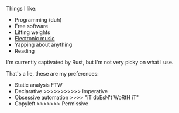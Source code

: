 Things I like:

- Programming (duh)
- Free software
- Lifting weights
- [Electronic music](https://soundcloud.com/eternangustia/sets)
- Yapping about anything
- Reading

I'm currently captivated by Rust, but I'm not very picky on what I use.

That's a lie, these are my preferences:

- Static analysis FTW
- Declarative >>>>>>>>>>> Imperative
- Obsessive automation >>>> "iT doEsN't WoRtH iT"
- Copyleft >>>>>>> Permissive
